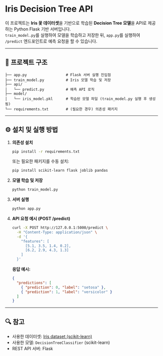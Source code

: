 # Iris Decision Tree API

이 프로젝트는 **Iris 꽃 데이터셋**을 기반으로 학습된 **Decision Tree 모델**을 API로 제공하는 Python Flask 기반 서버입니다.  
`train_model.py`를 실행하여 모델을 학습하고 저장한 뒤, `app.py`를 실행하여 `/predict` 엔드포인트로 예측 요청을 할 수 있습니다.

---

## 📁 프로젝트 구조

```
├── app.py                  # Flask 서버 실행 진입점
├── train_model.py          # Iris 모델 학습 및 저장
├── api/
│   └── predict.py          # 예측 API 로직
├── model/
│   └── iris_model.pkl      # 학습된 모델 파일 (train_model.py 실행 후 생성됨)
└── requirements.txt        # (필요한 경우) 의존성 패키지
```

---

## ⚙️ 설치 및 실행 방법

1. **의존성 설치**

   ```bash
   pip install -r requirements.txt
   ```

   또는 필요한 패키지를 수동 설치:

   ```bash
   pip install scikit-learn flask joblib pandas
   ```

2. **모델 학습 및 저장**

   ```bash
   python train_model.py
   ```

3. **서버 실행**

   ```bash
   python app.py
   ```

4. **API 요청 예시 (POST /predict)**

   ```bash
   curl -X POST http://127.0.0.1:5000/predict \
     -H "Content-Type: application/json" \
     -d '{
       "features": [
         [5.1, 3.5, 1.4, 0.2],
         [6.2, 2.9, 4.3, 1.3]
       ]
     }'
   ```

   **응답 예시:**

   ```json
   {
     "predictions": [
       { "prediction": 0, "label": "setosa" },
       { "prediction": 1, "label": "versicolor" }
     ]
   }
   ```

---

## 🔍 참고

- 사용한 데이터셋: [Iris dataset (scikit-learn)](https://scikit-learn.org/stable/auto_examples/datasets/plot_iris_dataset.html)
- 사용한 모델: `DecisionTreeClassifier` (scikit-learn)
- REST API 서버: Flask

